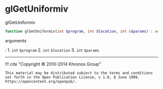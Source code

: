 # glGetUniformiv
glGetUniformiv

```php
function glGetUniformiv(int $program, int $location, int &$params) : void
```



arguments

:    1. `int` `$program` 
    2. `int` `$location` 
    3. `int` `$params` 



---
     

!!! cite "Copyright © 2010-2014 Khronos Group"

    This material may be distributed subject to the terms and conditions set forth in the Open Publication License, v 1.0, 8 June 1999. https://opencontent.org/openpub/.